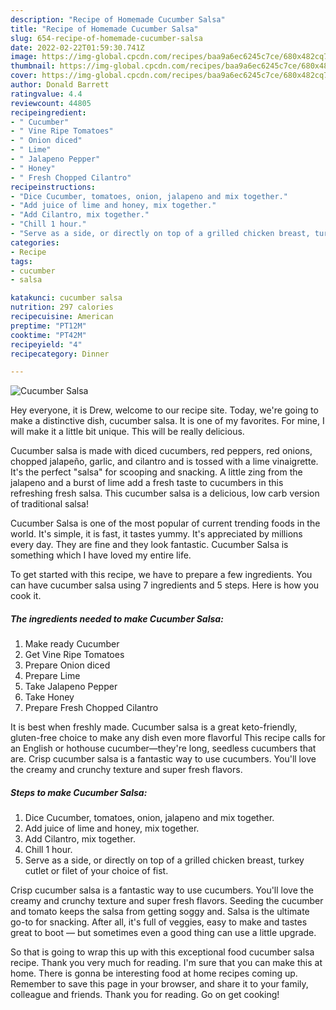 ```yaml
---
description: "Recipe of Homemade Cucumber Salsa"
title: "Recipe of Homemade Cucumber Salsa"
slug: 654-recipe-of-homemade-cucumber-salsa
date: 2022-02-22T01:59:30.741Z
image: https://img-global.cpcdn.com/recipes/baa9a6ec6245c7ce/680x482cq70/cucumber-salsa-recipe-main-photo.jpg
thumbnail: https://img-global.cpcdn.com/recipes/baa9a6ec6245c7ce/680x482cq70/cucumber-salsa-recipe-main-photo.jpg
cover: https://img-global.cpcdn.com/recipes/baa9a6ec6245c7ce/680x482cq70/cucumber-salsa-recipe-main-photo.jpg
author: Donald Barrett
ratingvalue: 4.4
reviewcount: 44805
recipeingredient:
- " Cucumber"
- " Vine Ripe Tomatoes"
- " Onion diced"
- " Lime"
- " Jalapeno Pepper"
- " Honey"
- " Fresh Chopped Cilantro"
recipeinstructions:
- "Dice Cucumber, tomatoes, onion, jalapeno and mix together."
- "Add juice of lime and honey, mix together."
- "Add Cilantro, mix together."
- "Chill 1 hour."
- "Serve as a side, or directly on top of a grilled chicken breast, turkey cutlet or filet of your choice of fist."
categories:
- Recipe
tags:
- cucumber
- salsa

katakunci: cucumber salsa 
nutrition: 297 calories
recipecuisine: American
preptime: "PT12M"
cooktime: "PT42M"
recipeyield: "4"
recipecategory: Dinner

---
```



![Cucumber Salsa](https://img-global.cpcdn.com/recipes/baa9a6ec6245c7ce/680x482cq70/cucumber-salsa-recipe-main-photo.jpg)

Hey everyone, it is Drew, welcome to our recipe site. Today, we're going to make a distinctive dish, cucumber salsa. It is one of my favorites. For mine, I will make it a little bit unique. This will be really delicious.

Cucumber salsa is made with diced cucumbers, red peppers, red onions, chopped jalapeño, garlic, and cilantro and is tossed with a lime vinaigrette. It&#39;s the perfect &#34;salsa&#34; for scooping and snacking. A little zing from the jalapeno and a burst of lime add a fresh taste to cucumbers in this refreshing fresh salsa. This cucumber salsa is a delicious, low carb version of traditional salsa!

Cucumber Salsa is one of the most popular of current trending foods in the world. It's simple, it is fast, it tastes yummy. It's appreciated by millions every day. They are fine and they look fantastic. Cucumber Salsa is something which I have loved my entire life.


To get started with this recipe, we have to prepare a few ingredients. You can have cucumber salsa using 7 ingredients and 5 steps. Here is how you cook it.

<!--inarticleads1-->

##### The ingredients needed to make Cucumber Salsa:

1. Make ready  Cucumber
1. Get  Vine Ripe Tomatoes
1. Prepare  Onion diced
1. Prepare  Lime
1. Take  Jalapeno Pepper
1. Take  Honey
1. Prepare  Fresh Chopped Cilantro


It is best when freshly made. Cucumber salsa is a great keto-friendly, gluten-free choice to make any dish even more flavorful This recipe calls for an English or hothouse cucumber—they&#39;re long, seedless cucumbers that are. Crisp cucumber salsa is a fantastic way to use cucumbers. You&#39;ll love the creamy and crunchy texture and super fresh flavors. 

<!--inarticleads2-->

##### Steps to make Cucumber Salsa:

1. Dice Cucumber, tomatoes, onion, jalapeno and mix together.
1. Add juice of lime and honey, mix together.
1. Add Cilantro, mix together.
1. Chill 1 hour.
1. Serve as a side, or directly on top of a grilled chicken breast, turkey cutlet or filet of your choice of fist.


Crisp cucumber salsa is a fantastic way to use cucumbers. You&#39;ll love the creamy and crunchy texture and super fresh flavors. Seeding the cucumber and tomato keeps the salsa from getting soggy and. Salsa is the ultimate go-to for snacking. After all, it&#39;s full of veggies, easy to make and tastes great to boot — but sometimes even a good thing can use a little upgrade. 

So that is going to wrap this up with this exceptional food cucumber salsa recipe. Thank you very much for reading. I'm sure that you can make this at home. There is gonna be interesting food at home recipes coming up. Remember to save this page in your browser, and share it to your family, colleague and friends. Thank you for reading. Go on get cooking!
